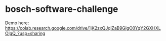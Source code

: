 # bosch-software-challenge
Demo here: https://colab.research.google.com/drive/1jK2zxQJqlZaB9GIgO0YqY2GXHXLOIgQ_?usp=sharing
